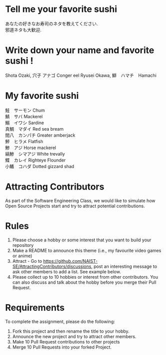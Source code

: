 # Tell me your favorite sushi
あなたの好きなお寿司のネタを教えてください.</br>
邪道ネタも大歓迎.</br>

# Write down your name and favorite sushi !
Shota Ozaki, 穴子 アナゴ Conger eel
Ryusei Okawa, 鰤　ハマチ　Hamachi

# My favorite sushi
鮭　サーモン Chum</br>
鯖　サバ Mackerel</br>
鰯　イワシ Sardine</br>
真鯛　マダイ Red sea bream</br>
間八　カンパチ Greater amberjack</br>
鮃　ヒラメ Flatfish</br>
鯵　アジ Horse mackerel</br>
縞鯵　シマアジ White trevally</br>
鰈　カレイ Righteye Flounder</br>
小鰭　コハダ Dotted gizzard shad</br>


# Attracting Contributors
As part of the Software Engineering Class, we would like to simulate how Open Source Projects start and try to attract potential contributions.

# Rules

1. Please choose a hobby or some interest that you want to build your repository
2. Make a README to announce this theme (i.e., my favourite video games or anime)
3. Attract - Go to https://github.com/NAIST-SE/AttractingContributors/discussions, post an interesting message to ask other members to add a list. See example below.
4. Please collect up to 10 hobbies or interest from other contributors. You can also discuss and talk about the hobby before you merge their Pull Request.

# Requirements
To complete the assignment, please do the following:
1. Fork this project and then rename the title to your hobby. 
2. Announce the new project and try to attract other members.
3. Make 10 Pull Request contributions to other projects
4. Merge 10 Pull Requests into your forked Project.
